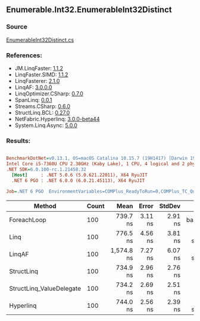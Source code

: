 ﻿## Enumerable.Int32.EnumerableInt32Distinct

### Source
[EnumerableInt32Distinct.cs](../LinqBenchmarks/Enumerable/Int32/EnumerableInt32Distinct.cs)

### References:
- JM.LinqFaster: [1.1.2](https://www.nuget.org/packages/JM.LinqFaster/1.1.2)
- LinqFaster.SIMD: [1.1.2](https://www.nuget.org/packages/LinqFaster.SIMD/1.0.3)
- LinqFasterer: [2.1.0](https://www.nuget.org/packages/LinqFasterer/2.1.0)
- LinqAF: [3.0.0.0](https://www.nuget.org/packages/LinqAF/3.0.0.0)
- LinqOptimizer.CSharp: [0.7.0](https://www.nuget.org/packages/LinqOptimizer.CSharp/0.7.0)
- SpanLinq: [0.0.1](https://www.nuget.org/packages/SpanLinq/0.0.1)
- Streams.CSharp: [0.6.0](https://www.nuget.org/packages/Streams.CSharp/0.6.0)
- StructLinq.BCL: [0.27.0](https://www.nuget.org/packages/StructLinq/0.27.0)
- NetFabric.Hyperlinq: [3.0.0-beta44](https://www.nuget.org/packages/NetFabric.Hyperlinq/3.0.0-beta44)
- System.Linq.Async: [5.0.0](https://www.nuget.org/packages/System.Linq.Async/5.0.0)

### Results:
``` ini

BenchmarkDotNet=v0.13.1, OS=macOS Catalina 10.15.7 (19H1417) [Darwin 19.6.0]
Intel Core i5-7360U CPU 2.30GHz (Kaby Lake), 1 CPU, 4 logical and 2 physical cores
.NET SDK=6.0.100-rc.1.21458.32
  [Host]     : .NET 5.0.6 (5.0.621.22011), X64 RyuJIT
  .NET 6 PGO : .NET 6.0.0 (6.0.21.45113), X64 RyuJIT

Job=.NET 6 PGO  EnvironmentVariables=COMPlus_ReadyToRun=0,COMPlus_TC_QuickJitForLoops=1,COMPlus_TieredPGO=1  Runtime=.NET 6.0  

```
|                   Method | Count |       Mean |   Error |  StdDev |        Ratio | RatioSD |  Gen 0 | Allocated |
|------------------------- |------ |-----------:|--------:|--------:|-------------:|--------:|-------:|----------:|
|              ForeachLoop |   100 |   739.7 ns | 3.11 ns | 2.91 ns |     baseline |         | 0.0992 |     208 B |
|                     Linq |   100 |   776.5 ns | 4.56 ns | 3.81 ns | 1.05x slower |   0.01x | 0.1602 |     336 B |
|                   LinqAF |   100 | 1,574.8 ns | 7.27 ns | 6.07 ns | 2.13x slower |   0.01x | 1.2531 |   2,624 B |
|               StructLinq |   100 |   734.9 ns | 2.96 ns | 2.76 ns | 1.01x faster |   0.00x | 0.0305 |      64 B |
| StructLinq_ValueDelegate |   100 |   734.2 ns | 2.69 ns | 2.51 ns | 1.01x faster |   0.01x | 0.0191 |      40 B |
|                Hyperlinq |   100 |   744.0 ns | 2.56 ns | 2.39 ns | 1.01x slower |   0.00x | 0.0191 |      40 B |

